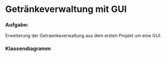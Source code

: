 # Getränkeverwaltung mit GUI

### Aufgabe:
Erweiterung der Getraenkeverwaltung aus dem ersten Projekt um eine GUI.

### Klassendiagramm
